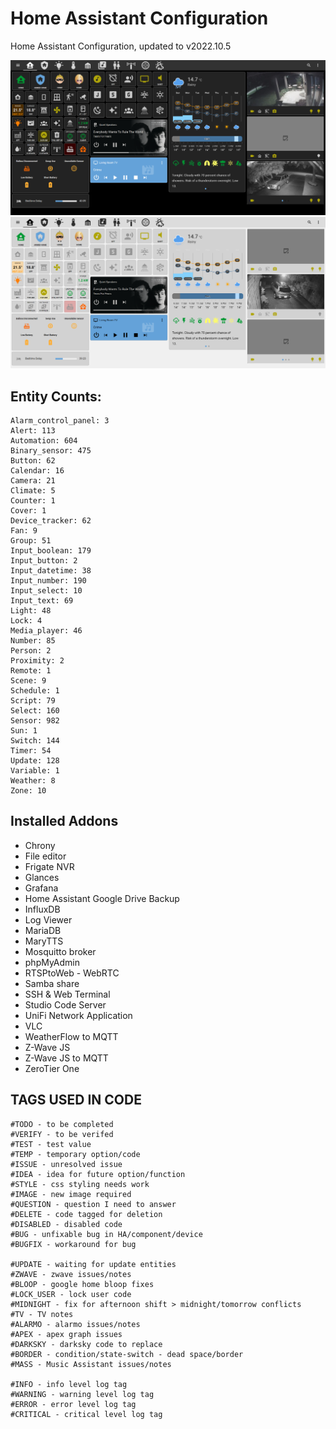 # Home Assistant Configuration

Home Assistant Configuration, updated to v2022.10.5

![Home](https://github.com/jazzyisj/home-assistant-config/blob/master/www/screenshots/browser_home_2022_9_dark.png)
![Home](https://github.com/jazzyisj/home-assistant-config/blob/master/www/screenshots/browser_home_2022_9_light.png)

## Entity Counts:

    Alarm_control_panel: 3
    Alert: 113
    Automation: 604
    Binary_sensor: 475
    Button: 62
    Calendar: 16
    Camera: 21
    Climate: 5
    Counter: 1
    Cover: 1
    Device_tracker: 62
    Fan: 9
    Group: 51
    Input_boolean: 179
    Input_button: 2
    Input_datetime: 38
    Input_number: 190
    Input_select: 10
    Input_text: 69
    Light: 48
    Lock: 4
    Media_player: 46
    Number: 85
    Person: 2
    Proximity: 2
    Remote: 1
    Scene: 9
    Schedule: 1
    Script: 79
    Select: 160
    Sensor: 982
    Sun: 1
    Switch: 144
    Timer: 54
    Update: 128
    Variable: 1
    Weather: 8
    Zone: 10

## Installed Addons

- Chrony
- File editor
- Frigate NVR
- Glances
- Grafana
- Home Assistant Google Drive Backup
- InfluxDB
- Log Viewer
- MariaDB
- MaryTTS
- Mosquitto broker
- phpMyAdmin
- RTSPtoWeb - WebRTC
- Samba share
- SSH & Web Terminal
- Studio Code Server
- UniFi Network Application
- VLC
- WeatherFlow to MQTT
- Z-Wave JS
- Z-Wave JS to MQTT
- ZeroTier One

## TAGS USED IN CODE

    #TODO - to be completed
    #VERIFY - to be verifed
    #TEST - test value
    #TEMP - temporary option/code
    #ISSUE - unresolved issue
    #IDEA - idea for future option/function
    #STYLE - css styling needs work
    #IMAGE - new image required
    #QUESTION - question I need to answer
    #DELETE - code tagged for deletion
    #DISABLED - disabled code
    #BUG - unfixable bug in HA/component/device
    #BUGFIX - workaround for bug

    #UPDATE - waiting for update entities
    #ZWAVE - zwave issues/notes
    #BLOOP - google home bloop fixes
    #LOCK_USER - lock user code
    #MIDNIGHT - fix for afternoon shift > midnight/tomorrow conflicts
    #TV - TV notes
    #ALARMO - alarmo issues/notes
    #APEX - apex graph issues
    #DARKSKY - darksky code to replace
    #BORDER - condition/state-switch - dead space/border
    #MASS - Music Assistant issues/notes

    #INFO - info level log tag
    #WARNING - warning level log tag
    #ERROR - error level log tag
    #CRITICAL - critical level log tag
